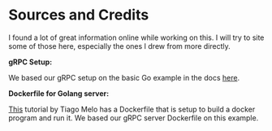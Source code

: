 # Sources and Credits

I found a lot of great information online while working on this.
I will try to site some of those here, especially the ones I drew
from more directly.

**gRPC Setup:**

We based our gRPC setup on the basic Go example in the docs [here](https://grpc.io/docs/languages/go/basics/).

**Dockerfile for Golang server:**

[This](https://hackernoon.com/running-a-grpc-service-with-docker) tutorial by Tiago Melo
has a Dockerfile that is setup to build a docker program and run it. We based our gRPC
server Dockerfile on this example.
